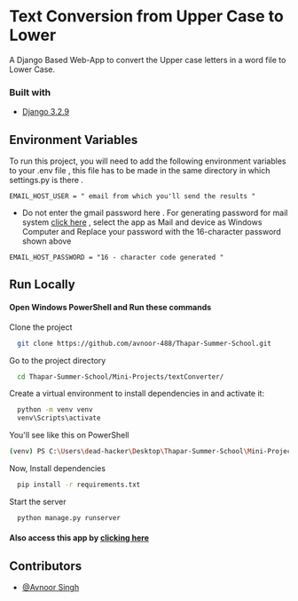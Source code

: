 # Text Conversion from Upper Case to Lower

A Django Based Web-App to convert the Upper case letters in a word file to Lower Case.

### Built with
* [Django 3.2.9](https://www.djangoproject.com/)


## Environment Variables

To run this project, you will need to add the following environment variables to your .env file , this file has to be made in the same directory in which settings.py is there .

`EMAIL_HOST_USER = " email from which you'll send the results " `
* Do not enter the gmail password here .
For generating password for mail system [click here](https://myaccount.google.com/apppasswords?rapt=AEjHL4PfI3cfF1f8D8WYpMN7uWSNu6nNpr9bneiUYYT-LWL-xqk-L4ftpDHOesxZrboomyXAhCW52c1Ggwk2YSL5RPvNNGZreg) , select the app as Mail and device as Windows Computer and Replace your password with the 16-character password shown above  

`EMAIL_HOST_PASSWORD = "16 - character code generated "`

## Run Locally

#### Open Windows PowerShell and Run these commands


Clone the project

```bash
  git clone https://github.com/avnoor-488/Thapar-Summer-School.git

```

Go to the project directory

```bash
  cd Thapar-Summer-School/Mini-Projects/textConverter/
```
Create a virtual environment to install dependencies in and activate it:

```bash
  python -m venv venv
  venv\Scripts\activate 
```
You'll see like this on PowerShell

```bash
(venv) PS C:\Users\dead-hacker\Desktop\Thapar-Summer-School\Mini-Projects\textConverter>

```

Now, Install dependencies

```bash
  pip install -r requirements.txt
```

Start the server

```bash
  python manage.py runserver
```

#### Also access this app by [clicking here](https://text-converter.dead-hacker.tech)
 

## Contributors

- [@Avnoor Singh](https://www.github.com/avnoor-488)



